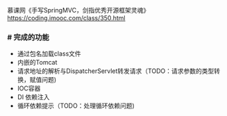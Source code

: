 慕课网《手写SpringMVC，剑指优秀开源框架灵魂》
https://coding.imooc.com/class/350.html

### # 完成的功能
* 通过包名加载class文件
* 内嵌的Tomcat
* 请求地址的解析与DispatcherServlet转发请求（TODO：请求参数的类型转换，赋值问题)
* IOC容器
* DI 依赖注入
* 循环依赖提示（TODO：处理循环依赖问题)